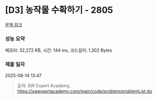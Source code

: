 # [D3] 농작물 수확하기 - 2805 

[문제 링크](https://swexpertacademy.com/main/code/problem/problemDetail.do?contestProbId=AV7GLXqKAWYDFAXB) 

### 성능 요약

메모리: 32,272 KB, 시간: 144 ms, 코드길이: 1,302 Bytes

### 제출 일자

2025-08-14 13:47



> 출처: SW Expert Academy, https://swexpertacademy.com/main/code/problem/problemList.do